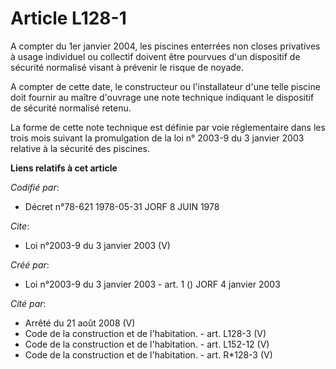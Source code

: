 # Article L128-1

A compter du 1er janvier 2004, les piscines enterrées non closes privatives à usage individuel ou collectif doivent être
pourvues d'un dispositif de sécurité normalisé visant à prévenir le risque de noyade.

A compter de cette date, le constructeur ou l'installateur d'une telle piscine doit fournir au maître d'ouvrage une note
technique indiquant le dispositif de sécurité normalisé retenu.

La forme de cette note technique est définie par voie réglementaire dans les trois mois suivant la promulgation de la loi n°
2003-9 du 3 janvier 2003 relative à la sécurité des piscines.

**Liens relatifs à cet article**

_Codifié par_:

  - Décret n°78-621 1978-05-31 JORF 8 JUIN 1978

_Cite_:

  - Loi n°2003-9 du 3 janvier 2003 (V)

_Créé par_:

  - Loi n°2003-9 du 3 janvier 2003 - art. 1 () JORF 4 janvier 2003

_Cité par_:

  - Arrêté du 21 août 2008 (V)
  - Code de la construction et de l'habitation. - art. L128-3 (V)
  - Code de la construction et de l'habitation. - art. L152-12 (V)
  - Code de la construction et de l'habitation. - art. R*128-3 (V)
